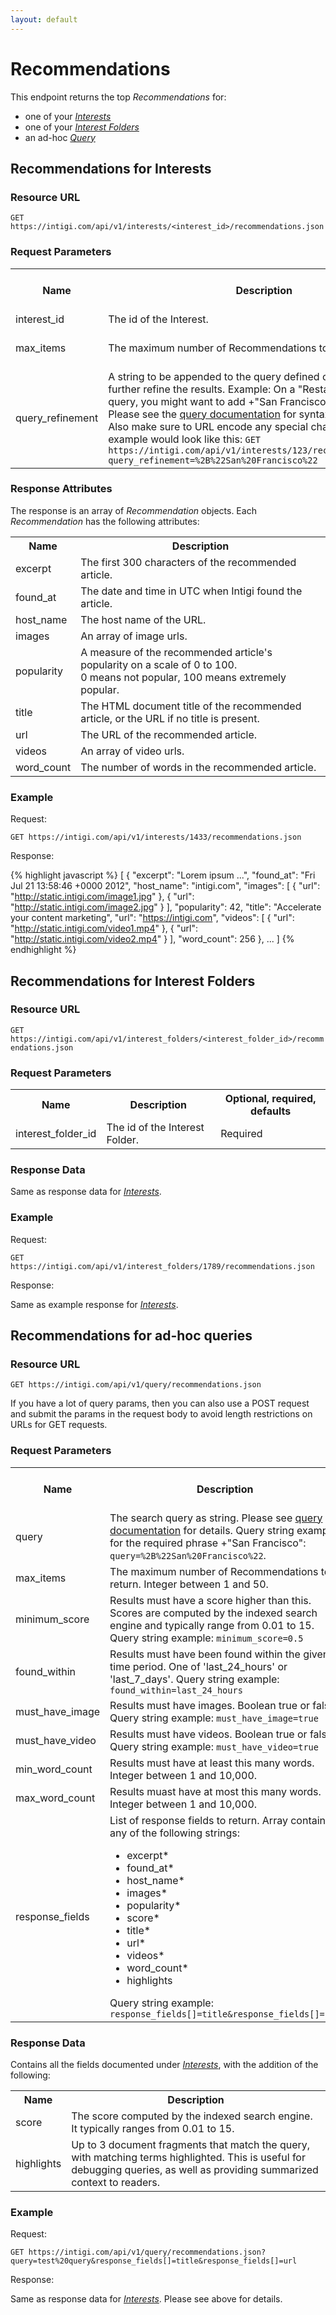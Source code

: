 ```yaml
---
layout: default
---
```


# Recommendations

This endpoint returns the top *Recommendations* for:

* one of your [*Interests*](#interests)
* one of your [*Interest Folders*](#interest_folders)
* an ad-hoc [*Query*](#query)

## Recommendations for Interests<a name="interests">&nbsp;</a>





### Resource URL

`GET https://intigi.com/api/v1/interests/<interest_id>/recommendations.json`

### Request Parameters

<table>
  <tr>
    <th>Name</th><th>Description</th><th>Optional, required, defaults</th>
  </tr>
  <tr>
    <td>interest_id</td><td>The id of the Interest.</td><td>Required</td>
  </tr>
  <tr>
    <td>max_items</td><td>The maximum number of Recommendations to return.</td><td>Optional, default: 5</td>
  </tr>
  <tr>
    <td>query_refinement</td><td>
      A string to be appended to the query defined on the interest to further refine the results.
      Example: On a "Restaurants" base query, you might want to add +"San Francisco" as a refinement.
      Please see the <a href="https://intigi.com/help/query_format">query documentation</a> for syntax and operators.
      Also make sure to URL encode any special characters. The earlier example would look like this:
      <code>GET https://intigi.com/api/v1/interests/123/recommendations.json?query_refinement=%2B%22San%20Francisco%22</code>
    </td>
    <td>Optional, default: nil</td>
  </tr>
</table>

### Response Attributes

The response is an array of *Recommendation* objects. Each *Recommendation* has the following attributes:

<table>
  <tr>
    <th>Name</th><th>Description</th>
  </tr>
  <tr>
    <td>excerpt</td><td>The first 300 characters of the recommended article.</td>
  </tr>
  <tr>
    <td>found_at</td><td>The date and time in UTC when Intigi found the article.</td>
  </tr>
  <tr>
    <td>host_name</td><td>The host name of the URL.</td>
  </tr>
  <tr>
    <td>images</td><td>An array of image urls.</td>
  </tr>
  <tr>
    <td>popularity</td><td>
      A measure of the recommended article's popularity on a scale of 0 to 100.<br/>
      0 means not popular, 100 means extremely popular.
    </td>
  </tr>
  <tr>
    <td>title</td><td>The HTML document title of the recommended article, or the URL if no title is present.</td>
  </tr>
  <tr>
    <td>url</td><td>The URL of the recommended article.</td>
  </tr>
  <tr>
    <td>videos</td><td>An array of video urls.</td>
  </tr>
  <tr>
    <td>word_count</td><td>The number of words in the recommended article.</td>
  </tr>
</table>

### Example

Request:

`GET https://intigi.com/api/v1/interests/1433/recommendations.json`

Response:

{% highlight javascript %}
[
  {
    "excerpt": "Lorem ipsum ...",
    "found_at": "Fri Jul 21 13:58:46 +0000 2012",
    "host_name": "intigi.com",
    "images": [
      { "url": "http://static.intigi.com/image1.jpg" },
      { "url": "http://static.intigi.com/image2.jpg" }
    ],
    "popularity": 42,
    "title": "Accelerate your content marketing",
    "url": "https://intigi.com",
    "videos": [
      { "url": "http://static.intigi.com/video1.mp4" },
      { "url": "http://static.intigi.com/video2.mp4" }
    ],
    "word_count": 256
  },
  ...
]
{% endhighlight %}





## Recommendations for Interest Folders<a name="interest_folders">&nbsp;</a>

### Resource URL

`GET https://intigi.com/api/v1/interest_folders/<interest_folder_id>/recommendations.json`

### Request Parameters

<table>
  <tr>
    <th>Name</th><th>Description</th><th>Optional, required, defaults</th>
  </tr>
  <tr>
    <td>interest_folder_id</td><td>The id of the Interest Folder.</td><td>Required</td>
  </tr>
</table>

### Response Data

Same as response data for [*Interests*](#interests).

### Example

Request:

`GET https://intigi.com/api/v1/interest_folders/1789/recommendations.json`

Response:

Same as example response for [*Interests*](#interests).





## Recommendations for ad-hoc queries<a name="query">&nbsp;</a>

### Resource URL

`GET https://intigi.com/api/v1/query/recommendations.json`

If you have a lot of query params, then you can also use a POST request and submit
the params in the request body to avoid length restrictions on URLs for GET requests.

### Request Parameters

<table>
  <tr>
    <th>Name</th>
    <th>Description</th>
    <th>Optional, required, defaults</th>
  </tr>
  <tr>
    <td>query</td>
    <td>
      The search query as string. Please see
      <a href="https://intigi.com/help/query_format">query documentation</a>
      for details.
      Query string example for the required phrase +"San Francisco": <code>query=%2B%22San%20Francisco%22</code>.
    </td>
    <td>Required</td>
  </tr>
  <tr>
    <td>max_items</td>
    <td>
      The maximum number of Recommendations to return. Integer between 1 and 50.
    </td>
    <td>Optional, default: 5</td>
  </tr>
  <tr>
    <td>minimum_score</td>
    <td>
      Results must have a score higher than this. Scores are
      computed by the indexed search engine and typically range from 0.01 to 15.
      Query string example: <code>minimum_score=0.5</code>
    </td>
    <td>Optional, default: Nil</td>
  </tr>
  <tr>
    <td>found_within</td>
    <td>
      Results must have been found within the given time period. One of
      'last_24_hours' or 'last_7_days'.
      Query string example: <code>found_within=last_24_hours</code>
    </td>
    <td>Optional, default: 'last_24_hours'</td>
  </tr>
  <tr>
    <td>must_have_image</td>
    <td>
      Results must have images. Boolean true or false.
      Query string example: <code>must_have_image=true</code>
    </td>
    <td>Optional, default: false</td>
  </tr>
  <tr>
    <td>must_have_video</td>
    <td>
      Results must have videos. Boolean true or false.
      Query string example: <code>must_have_video=true</code>
    </td>
    <td>Optional, default: false</td>
  </tr>
  <tr>
    <td>min_word_count</td>
    <td>Results must have at least this many words. Integer between 1 and 10,000.</td>
    <td>Optional, default: Nil</td>
  </tr>
  <tr>
    <td>max_word_count</td>
    <td>Results muast have at most this many words. Integer between 1 and 10,000.</td>
    <td>Optional, default: Nil</td>
  </tr>
  <tr>
    <td>response_fields</td>
    <td>
      List of response fields to return. Array containing any of the following strings:
      <ul>
        <li>excerpt*</li>
        <li>found_at*</li>
        <li>host_name*</li>
        <li>images*</li>
        <li>popularity*</li>
        <li>score*</li>
        <li>title*</li>
        <li>url*</li>
        <li>videos*</li>
        <li>word_count*</li>
        <li>highlights</li>
      </ul>
      Query string example: <code>response_fields[]=title&response_fields[]=url</code>
    </td>
    <td>Optional, default: all items marked with *</td>
  </tr>
</table>

### Response Data

Contains all the fields documented under [*Interests*](#interests), with the addition of the following:

<table>
  <tr>
    <th>Name</th><th>Description</th>
  </tr>
  <tr>
    <td>score</td>
    <td>
      The score computed by the indexed search engine. It typically ranges from
      0.01 to 15.
    </td>
  </tr>
  <tr>
    <td>highlights</td>
    <td>
      Up to 3 document fragments that match the query, with matching terms highlighted.
      This is useful for debugging queries, as well as providing summarized
      context to readers.
    </td>
  </tr>
</table>

### Example

Request:

`GET https://intigi.com/api/v1/query/recommendations.json?query=test%20query&response_fields[]=title&response_fields[]=url`

Response:

Same as response data for [*Interests*](#interests). Please see above for details.

